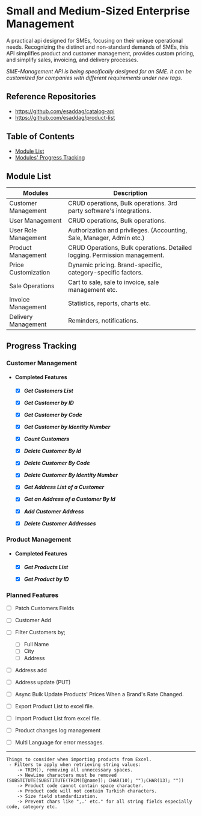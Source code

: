 # Small and Medium-Sized Enterprise Management
A practical api designed for SMEs, focusing on their unique operational needs. Recognizing the distinct and non-standard demands of SMEs, this API simplifies product and customer management, provides custom pricing, and simplify sales, invoicing, and delivery processes.

*SME-Management API is being specifically designed for an SME. It can be customized for companies with different requirements under new tags.*

## Reference Repositories
* https://github.com/esaddag/catalog-api
* https://github.com/esaddag/product-list

## Table of Contents

<!-- - [Installation](#installation) -->
<!-- - [Usage](#usage) -->
- [Module List](#module-list)
- [Modules' Progress Tracking](#progress-tracking)
<!-- - [Planned Features](#planned-features) -->
<!-- - [Completed Features](#completed-features) -->
<!-- - [Modules](#modules) -->

<!-- - [License](#license) -->

## Module List

| Modules				| Description 																	|
|-----------------------|-------------------------------------------------------------------------------|
| Customer Management	| CRUD operations, Bulk operations. 3rd party software's integrations.			|
| User Management		| CRUD operations, Bulk operations.												|
| User Role Management	| Authorization and privileges. (Accounting, Sale, Manager, Admin etc.)			|
| Product Management	| CRUD Operations, Bulk operations. Detailed logging. Permission management.	|
| Price Customization	| Dynamic pricing. Brand-specific, category-specific factors.					|
| Sale Operations		| Cart to sale, sale to invoice, sale management etc.							|
| Invoice Management	| Statistics, reports, charts etc.												|
| Delivery Management	| Reminders, notifications.														|

## Progress Tracking
### Customer Management
- #### Completed Features
	- [x] ***Get Customers List***
	- [x] ***Get Customer by ID***
	- [x] ***Get Customer by Code***
	- [x] ***Get Customer by Identity Number***
 	- [x] ***Count Customers***
	- [x] ***Delete Customer By Id***
	- [x] ***Delete Customer By Code***
	- [x] ***Delete Customer By Identity Number***

	- [x] ***Get Address List of a Customer***
	- [x] ***Get an Address of a Customer By Id***
	- [x] ***Add Customer Address***
	- [x] ***Delete Customer Addresses***


### Product Management
- #### Completed Features
	- [x] ***Get Products List***
    - [x] ***Get Product by ID***


### Planned Features
- [ ] Patch Customers Fields
- [ ] Customer Add
- [ ] Filter Customers by;
	- [ ] Full Name
	- [ ] City
	- [ ] Address
- [ ] Address add
- [ ] Address update (PUT)
- [ ] Async Bulk Update Products' Prices When a Brand's Rate Changed.
- [ ] Export Product List to excel file.
- [ ] Import Product List from excel file.
- [ ] Product changes log management
- [ ] Multi Language for error messages.




---

```
Things to consider when importing products from Excel.
 - Filters to apply when retrieving string values:
 	-> TRIM(), removing all unnecessary spaces.
 	-> NewLine characters must be removed (SUBSTITUTE(SUBSTITUTE(TRIM([@name]); CHAR(10); "");CHAR(13); ""))
 	-> Product code cannot contain space character.
 	-> Product code will not contain Turkish characters.
 	-> Size field standardization.
 	-> Prevent chars like ",.' etc." for all string fields especially code, category etc.
```











 
	
